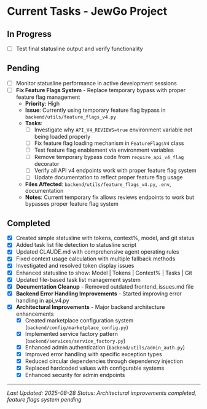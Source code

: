 # Current Tasks - JewGo Project

## In Progress
- [ ] Test final statusline output and verify functionality

## Pending
- [ ] Monitor statusline performance in active development sessions
- [ ] **Fix Feature Flags System** - Replace temporary bypass with proper feature flag management
  - **Priority**: High
  - **Issue**: Currently using temporary feature flag bypass in `backend/utils/feature_flags_v4.py`
  - **Tasks**:
    - [ ] Investigate why `API_V4_REVIEWS=true` environment variable not being loaded properly
    - [ ] Fix feature flag loading mechanism in `FeatureFlagsV4` class
    - [ ] Test feature flag enablement via environment variables
    - [ ] Remove temporary bypass code from `require_api_v4_flag` decorator
    - [ ] Verify all API v4 endpoints work with proper feature flag system
    - [ ] Update documentation to reflect proper feature flag usage
  - **Files Affected**: `backend/utils/feature_flags_v4.py`, `.env`, documentation
  - **Notes**: Current temporary fix allows reviews endpoints to work but bypasses proper feature flag system

## Completed
- [x] Created simple statusline with tokens, context%, model, and git status
- [x] Added task list file detection to statusline script  
- [x] Updated CLAUDE.md with comprehensive agent operating rules
- [x] Fixed context usage calculation with multiple fallback methods
- [x] Investigated and resolved token display issues
- [x] Enhanced statusline to show: Model | Tokens | Context% | Tasks | Git
- [x] Updated file-based task list management system
- [x] **Documentation Cleanup** - Removed outdated frontend_issues.md file
- [x] **Backend Error Handling Improvements** - Started improving error handling in api_v4.py
- [x] **Architectural Improvements** - Major backend architecture enhancements
  - [x] Created marketplace configuration system (`backend/config/marketplace_config.py`)
  - [x] Implemented service factory pattern (`backend/services/service_factory.py`)
  - [x] Enhanced admin authentication (`backend/utils/admin_auth.py`)
  - [x] Improved error handling with specific exception types
  - [x] Reduced circular dependencies through dependency injection
  - [x] Replaced hardcoded values with configurable systems
  - [x] Enhanced security for admin endpoints

---
*Last Updated: 2025-08-28*
*Status: Architectural improvements completed, feature flags system pending*